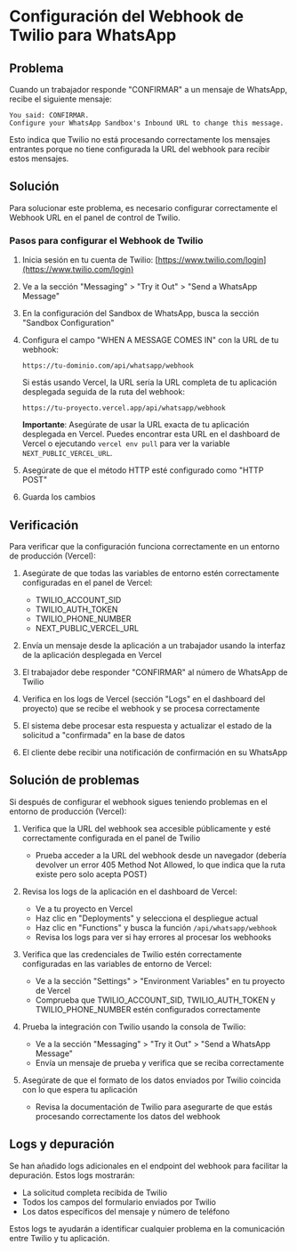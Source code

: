 # Configuración del Webhook de Twilio para WhatsApp

## Problema

Cuando un trabajador responde "CONFIRMAR" a un mensaje de WhatsApp, recibe el siguiente mensaje:

```
You said: CONFIRMAR.
Configure your WhatsApp Sandbox's Inbound URL to change this message.
```

Esto indica que Twilio no está procesando correctamente los mensajes entrantes porque no tiene configurada la URL del webhook para recibir estos mensajes.

## Solución

Para solucionar este problema, es necesario configurar correctamente el Webhook URL en el panel de control de Twilio.

### Pasos para configurar el Webhook de Twilio

1. Inicia sesión en tu cuenta de Twilio: [https://www.twilio.com/login](https://www.twilio.com/login)

2. Ve a la sección "Messaging" > "Try it Out" > "Send a WhatsApp Message"

3. En la configuración del Sandbox de WhatsApp, busca la sección "Sandbox Configuration"

4. Configura el campo "WHEN A MESSAGE COMES IN" con la URL de tu webhook:
   ```
   https://tu-dominio.com/api/whatsapp/webhook
   ```
   
   Si estás usando Vercel, la URL sería la URL completa de tu aplicación desplegada seguida de la ruta del webhook:
   ```
   https://tu-proyecto.vercel.app/api/whatsapp/webhook
   ```
   
   **Importante**: Asegúrate de usar la URL exacta de tu aplicación desplegada en Vercel. Puedes encontrar esta URL en el dashboard de Vercel o ejecutando `vercel env pull` para ver la variable `NEXT_PUBLIC_VERCEL_URL`.

5. Asegúrate de que el método HTTP esté configurado como "HTTP POST"

6. Guarda los cambios

## Verificación

Para verificar que la configuración funciona correctamente en un entorno de producción (Vercel):

1. Asegúrate de que todas las variables de entorno estén correctamente configuradas en el panel de Vercel:
   - TWILIO_ACCOUNT_SID
   - TWILIO_AUTH_TOKEN
   - TWILIO_PHONE_NUMBER
   - NEXT_PUBLIC_VERCEL_URL

2. Envía un mensaje desde la aplicación a un trabajador usando la interfaz de la aplicación desplegada en Vercel

3. El trabajador debe responder "CONFIRMAR" al número de WhatsApp de Twilio

4. Verifica en los logs de Vercel (sección "Logs" en el dashboard del proyecto) que se recibe el webhook y se procesa correctamente

5. El sistema debe procesar esta respuesta y actualizar el estado de la solicitud a "confirmada" en la base de datos

6. El cliente debe recibir una notificación de confirmación en su WhatsApp

## Solución de problemas

Si después de configurar el webhook sigues teniendo problemas en el entorno de producción (Vercel):

1. Verifica que la URL del webhook sea accesible públicamente y esté correctamente configurada en el panel de Twilio
   - Prueba acceder a la URL del webhook desde un navegador (debería devolver un error 405 Method Not Allowed, lo que indica que la ruta existe pero solo acepta POST)

2. Revisa los logs de la aplicación en el dashboard de Vercel:
   - Ve a tu proyecto en Vercel
   - Haz clic en "Deployments" y selecciona el despliegue actual
   - Haz clic en "Functions" y busca la función `/api/whatsapp/webhook`
   - Revisa los logs para ver si hay errores al procesar los webhooks

3. Verifica que las credenciales de Twilio estén correctamente configuradas en las variables de entorno de Vercel:
   - Ve a la sección "Settings" > "Environment Variables" en tu proyecto de Vercel
   - Comprueba que TWILIO_ACCOUNT_SID, TWILIO_AUTH_TOKEN y TWILIO_PHONE_NUMBER estén configurados correctamente

4. Prueba la integración con Twilio usando la consola de Twilio:
   - Ve a la sección "Messaging" > "Try it Out" > "Send a WhatsApp Message"
   - Envía un mensaje de prueba y verifica que se reciba correctamente

5. Asegúrate de que el formato de los datos enviados por Twilio coincida con lo que espera tu aplicación
   - Revisa la documentación de Twilio para asegurarte de que estás procesando correctamente los datos del webhook

## Logs y depuración

Se han añadido logs adicionales en el endpoint del webhook para facilitar la depuración. Estos logs mostrarán:

- La solicitud completa recibida de Twilio
- Todos los campos del formulario enviados por Twilio
- Los datos específicos del mensaje y número de teléfono

Estos logs te ayudarán a identificar cualquier problema en la comunicación entre Twilio y tu aplicación.